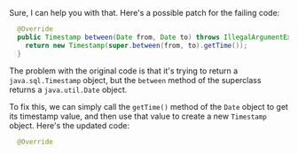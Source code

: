 Sure, I can help you with that. Here's a possible patch for the failing code:
```java
  @Override
  public Timestamp between(Date from, Date to) throws IllegalArgumentException {
    return new Timestamp(super.between(from, to).getTime());
  }
```
The problem with the original code is that it's trying to return a `java.sql.Timestamp` object, but the `between` method of the superclass returns a `java.util.Date` object.

To fix this, we can simply call the `getTime()` method of the `Date` object to get its timestamp value, and then use that value to create a new `Timestamp` object. Here's the updated code:
```java
  @Override
